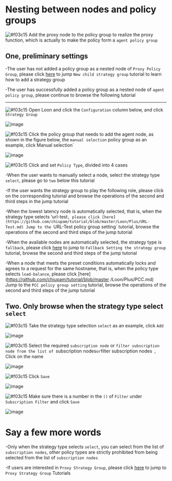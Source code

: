 # Nesting between nodes and policy groups

![#f03c15](https://placehold.it/15/f03c15/000000?text=+) Add the proxy node to the policy group to realize the proxy function, which is actually to make the policy form a `agent policy group `

## One, preliminary settings

-The user has not added a policy group as a nested node of `Proxy Policy Group`, please click [here](https://github.com/chiupam/tutorial/blob/master/Loon/Plus/New_Proxy_Group.md) to jump `New child strategy group` tutorial to learn how to add a strategy group

-The user has successfully added a policy group as a nested node of `agent policy group`, please continue to browse the following tutorial

---

![#f03c15](https://placehold.it/15/f03c15/000000?text=+) Open Loon and click the `Configuration` column below, and click `Strategy Group`

![image](https://raw.githubusercontent.com/chiupam/tutorial-image/master/Loon/Plus/Proxy_Group.jpg)

![#f03c15](https://placehold.it/15/f03c15/000000?text=+) Click the policy group that needs to add the agent node, as shown in the figure below, the `manual selection` policy group as an example, click Manual selection`

![image](https://raw.githubusercontent.com/chiupam/tutorial-image/master/Loon/Plus/Remote_Proxy_in_Proxy_Group_1.jpg)

![#f03c15](https://placehold.it/15/f03c15/000000?text=+) Click and set `Policy Type`, divided into 4 cases

-When the user wants to manually select a node, select the strategy type `select`, please go to `two` below this tutorial

-If the user wants the strategy group to play the following role, please click on the corresponding tutorial and browse the operations of the second and third steps in the jump tutorial

  -When the lowest latency node is automatically selected, that is, when the strategy type selects ʻurl-test`, please click [here](https://github.com/chiupam/tutorial/blob/master/Loon/Plus/URL-Test.md) Jump to the `URL-Test policy group setting` tutorial, browse the operations of the second and third steps of the jump tutorial

  -When the available nodes are automatically selected, the strategy type is `fallback`, please click [here](https://github.com/chiupam/tutorial/blob/master/Loon/Plus/Fallback.md) to jump to `Fallback Setting the strategy group` tutorial, browse the second and third steps of the jump tutorial

  -When a node that meets the preset conditions automatically locks and agrees to a request for the same hostname, that is, when the policy type selects `load-balance`, please click [here](https://github.com/chiupam/tutorial/blob/master /Loon/Plus/PCC.md) Jump to the `PCC policy group setting` tutorial, browse the operations of the second and third steps of the jump tutorial

## Two. Only browse when the strategy type select `select`

![#f03c15](https://placehold.it/15/f03c15/000000?text=+) Take the strategy type selection `select` as an example, click `Add`

![image](https://raw.githubusercontent.com/chiupam/tutorial-image/master/Loon/Plus/Select_1.jpg)

![#f03c15](https://placehold.it/15/f03c15/000000?text=+) Select the required `subscription node` or `filter subscription node from the list of `subscription nodes` or `filter subscription nodes` `, Click on the name

![image](https://raw.githubusercontent.com/chiupam/tutorial-image/master/Loon/Plus/Select_2.jpg)

![#f03c15](https://placehold.it/15/f03c15/000000?text=+) Click `Save`

![image](https://raw.githubusercontent.com/chiupam/tutorial-image/master/Loon/Plus/Select_3.jpg)

![#f03c15](https://placehold.it/15/f03c15/000000?text=+) Make sure there is a number in the `()` of `Filter` under `Subscription Filter` and click `Save`

![image](https://raw.githubusercontent.com/chiupam/tutorial-image/master/Loon/Plus/Select_4.jpg)

# Say a few more words

-Only when the strategy type selects `select`, you can select from the list of `subscription nodes`, other policy types are strictly prohibited from being selected from the list of `subscription nodes`

-If users are interested in `Proxy Strategy Group`, please click [here](https://github.com/chiupam/tutorial/blob/master/Loon/Plus/Default_Proxy.md) to jump to `Proxy Strategy Group` Tutorials